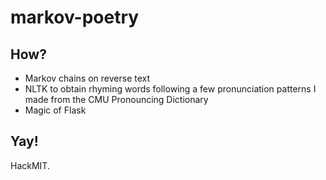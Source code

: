 # markov-poetry

## How?

* Markov chains on reverse text
* NLTK to obtain rhyming words following a few pronunciation patterns I made from the CMU Pronouncing Dictionary
* Magic of Flask

## Yay!

HackMIT.
